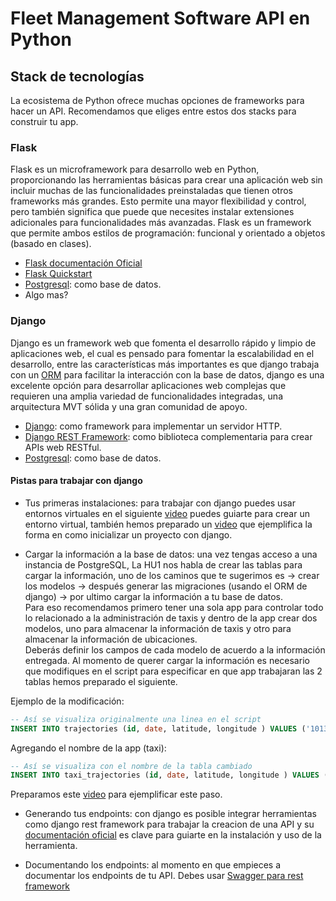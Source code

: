# Fleet Management Software API en Python

## Stack de tecnologías

La ecosistema de Python ofrece muchas opciones de frameworks para hacer un API.
Recomendamos que eliges entre estos dos stacks para construir tu app.

### Flask

Flask es un microframework para desarrollo web en Python, proporcionando
las herramientas básicas para crear una aplicación web sin incluir muchas
de las funcionalidades preinstaladas que tienen otros frameworks más grandes.
Esto permite una mayor flexibilidad y control, pero también significa que
puede que necesites instalar extensiones adicionales para funcionalidades
más avanzadas. Flask es un framework que permite ambos estilos de
programación: funcional y orientado a objetos (basado en clases).

* [Flask documentación Oficial](https://flask.palletsprojects.com/en/3.0.x/)
* [Flask Quickstart](https://flask.palletsprojects.com/en/3.0.x/quickstart/)
* [Postgresql](https://www.postgresql.org/): como base de datos.
* Algo mas?

### Django

Django es un framework web que fomenta el desarrollo rápido y limpio de
aplicaciones web, el cual es pensado para fomentar la escalabilidad en el desarrollo,
entre las características más importantes es que django trabaja con un [ORM](https://es.wikipedia.org/wiki/Mapeo_relacional_de_objetos)
para facilitar la interacción con la base de datos, django es una excelente opción
para desarrollar aplicaciones web complejas que requieren una amplia variedad de
funcionalidades integradas, una arquitectura MVT sólida y una gran comunidad de
apoyo.

* [Django](https://www.djangoproject.com):
  como framework para implementar un servidor HTTP.
* [Django REST Framework](https://www.django-rest-framework.org): como biblioteca
complementaria para crear APIs web RESTful.
* [Postgresql](https://www.postgresql.org/): como base de datos.

#### Pistas para trabajar con django

* Tus primeras instalaciones: para trabajar con django puedes usar entornos virtuales
en el siguiente [video](https://youtu.be/T2CZ7bltuMs) puedes guiarte para crear
un entorno virtual, también hemos preparado un [video](https://youtu.be/YoKjtqxAXXw)
que ejemplifica la forma en como inicializar un proyecto con django.

* Cargar la información a la base de datos: una vez tengas acceso a una instancia
de PostgreSQL, La HU1 nos habla de crear las tablas para cargar la información,
uno de los caminos que te sugerimos es  $\rightarrow$ crear los modelos $\rightarrow$
después generar las migraciones (usando el ORM de django) $\rightarrow$ por ultimo
cargar la información a tu base de datos.  
Para eso recomendamos primero tener una sola app para controlar todo lo
relacionado a la administración de taxis y dentro de la app crear dos modelos, uno
para almacenar la información de taxis y otro para almacenar la información de
ubicaciones.  
Deberás definir los campos de cada modelo de acuerdo a la información entregada.
Al momento de querer cargar la información es necesario que modifiques en el script
para especificar en que app trabajaran las 2 tablas hemos preparado el siguiente.

Ejemplo de la modificación:

```SQL
-- Así se visualiza originalmente una linea en el script
INSERT INTO trajectories (id, date, latitude, longitude ) VALUES ('10133','2008-02-02 13:47:59',116.37659,39.85567);
```

Agregando el nombre de la app (taxi):

```SQL
-- Así se visualiza con el nombre de la tabla cambiado
INSERT INTO taxi_trajectories (id, date, latitude, longitude ) VALUES ('10133','2008-02-02 13:47:59',116.37659,39.85567);
```

Preparamos este [video](youtube.com) para ejemplificar este paso.

* Generando tus endpoints: con django es posible integrar herramientas como
django rest framework para trabajar la creacion de una API y su [documentación oficial](https://www.django-rest-framework.org)
es clave para guiarte en la instalación y uso de la herramienta.

* Documentando los endpoints: al momento en que empieces a documentar los endpoints
de tu API. Debes usar [Swagger para rest framework](https://drf-yasg.readthedocs.io/en/stable/readme.html)
